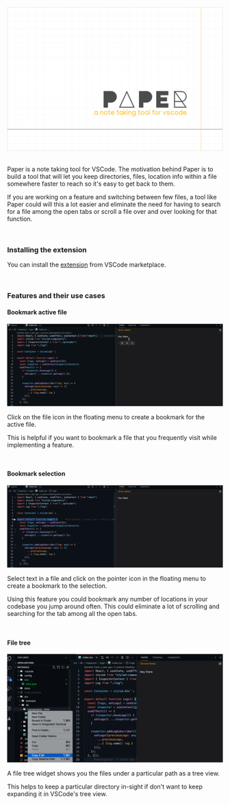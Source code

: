 <img src="docs/assets/PaperBanner.png" />

<br />
<br />

Paper is a note taking tool for VSCode. The motivation behind Paper is to build a tool that will let you keep directories, files, location info within a file somewhere faster to reach so it's easy to get back to them.

If you are working on a feature and switching between few files, a tool like Paper could will this a lot easier and eliminate the need for having to search for a file among the open tabs or scroll a file over and over looking for that function.

<br />

### Installing the extension

You can install the [extension](https://marketplace.visualstudio.com/items?itemName=Raathigeshan.paper) from VSCode marketplace.

<br />

### Features and their use cases

#### Bookmark active file

<img src="docs/assets/Paper File bookmark.gif" />

Click on the file icon in the floating menu to create a bookmark for the active file.

This is helpful if you want to bookmark a file that you frequently visit while implementing a feature.

<br />

#### Bookmark selection

<img src="docs/assets/Paper Selection bookmark.gif" />

Select text in a file and click on the pointer icon in the floating menu to create a bookmark to the selection.

Using this feature you could bookmark any number of locations in your codebase you jump around often. This could eliminate a lot of scrolling and searching for the tab among all the open tabs.

<br />

#### File tree

<img src="docs/assets/Paper Filetree.gif" />

A file tree widget shows you the files under a particular path as a tree view.

This helps to keep a particular directory in-sight if don't want to keep expanding it in VSCode's tree view.

<br />

<br />

